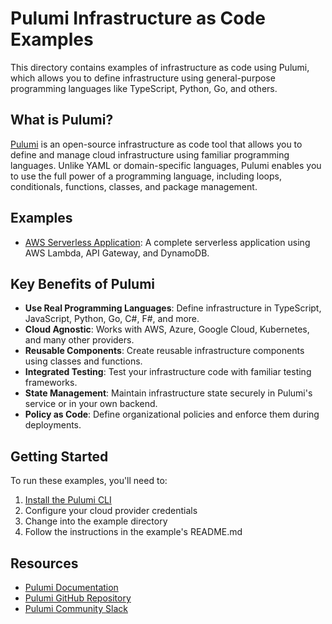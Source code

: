 # Pulumi Infrastructure as Code Examples

This directory contains examples of infrastructure as code using Pulumi, which allows you to define infrastructure using general-purpose programming languages like TypeScript, Python, Go, and others.

## What is Pulumi?

[Pulumi](https://www.pulumi.com/) is an open-source infrastructure as code tool that allows you to define and manage cloud infrastructure using familiar programming languages. Unlike YAML or domain-specific languages, Pulumi enables you to use the full power of a programming language, including loops, conditionals, functions, classes, and package management.

## Examples

- [AWS Serverless Application](./aws-serverless-app/): A complete serverless application using AWS Lambda, API Gateway, and DynamoDB.

## Key Benefits of Pulumi

- **Use Real Programming Languages**: Define infrastructure in TypeScript, JavaScript, Python, Go, C#, F#, and more.
- **Cloud Agnostic**: Works with AWS, Azure, Google Cloud, Kubernetes, and many other providers.
- **Reusable Components**: Create reusable infrastructure components using classes and functions.
- **Integrated Testing**: Test your infrastructure code with familiar testing frameworks.
- **State Management**: Maintain infrastructure state securely in Pulumi's service or in your own backend.
- **Policy as Code**: Define organizational policies and enforce them during deployments.

## Getting Started

To run these examples, you'll need to:

1. [Install the Pulumi CLI](https://www.pulumi.com/docs/get-started/install/)
2. Configure your cloud provider credentials
3. Change into the example directory
4. Follow the instructions in the example's README.md

## Resources

- [Pulumi Documentation](https://www.pulumi.com/docs/)
- [Pulumi GitHub Repository](https://github.com/pulumi/pulumi)
- [Pulumi Community Slack](https://slack.pulumi.com/)
